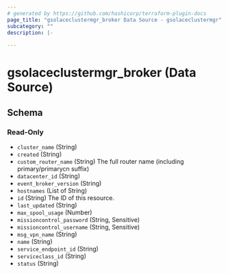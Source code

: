 ```yaml
---
# generated by https://github.com/hashicorp/terraform-plugin-docs
page_title: "gsolaceclustermgr_broker Data Source - gsolaceclustermgr"
subcategory: ""
description: |-
  
---
```


# gsolaceclustermgr_broker (Data Source)





<!-- schema generated by tfplugindocs -->
## Schema

### Read-Only

- `cluster_name` (String)
- `created` (String)
- `custom_router_name` (String) The full router name (including primary/primarycn suffix)
- `datacenter_id` (String)
- `event_broker_version` (String)
- `hostnames` (List of String)
- `id` (String) The ID of this resource.
- `last_updated` (String)
- `max_spool_usage` (Number)
- `missioncontrol_password` (String, Sensitive)
- `missioncontrol_username` (String, Sensitive)
- `msg_vpn_name` (String)
- `name` (String)
- `service_endpoint_id` (String)
- `serviceclass_id` (String)
- `status` (String)
